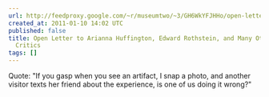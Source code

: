 ```yaml
---
url: http://feedproxy.google.com/~r/museumtwo/~3/GH6WkYFJHHo/open-letter-to-arianna-huffington.html
created_at: 2011-01-10 14:02 UTC
published: false
title: Open Letter to Arianna Huffington, Edward Rothstein, and Many Other Museum
  Critics
tags: []
---
```


Quote: "If you gasp when you see an artifact, I snap a photo, and another visitor texts her friend about the experience, is one of us doing it wrong?"
